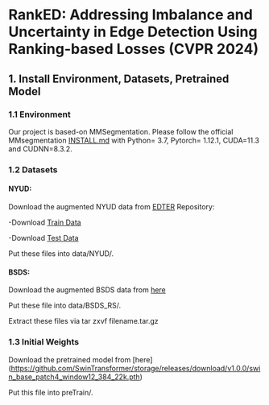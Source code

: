 # RankED: Addressing Imbalance and Uncertainty in Edge Detection Using Ranking-based Losses (CVPR 2024)

## 1. Install Environment, Datasets, Pretrained Model
### 1.1 Environment
Our project is based-on MMSegmentation. Please follow the official MMsegmentation [INSTALL.md](https://github.com/open-mmlab/mmsegmentation/blob/v0.11.0/docs/get_started.md#installation) with Python= 3.7, Pytorch= 1.12.1, CUDA=11.3 and CUDNN=8.3.2.

### 1.2 Datasets
#### NYUD:

Download the augmented NYUD data from [EDTER](https://github.com/MengyangPu/EDTER) Repository:

-Download [Train Data](https://drive.google.com/drive/folders/1lTfTIS-vlTtId-LGhEO2ZZjonA3SmLGJ)

-Download [Test Data](https://drive.google.com/drive/folders/1TQpKzCV4Ujkfs4V_vMasKAcvg3p4ByCN)

Put these files into data/NYUD/.

#### BSDS:

Download the augmented BSDS data from [here](https://drive.google.com/drive/folders/16W1yK8LpbJNin5C8_HLTt_w5pz25kLOs?usp=sharing)

Put these file into data/BSDS_RS/.

Extract these files via tar zxvf filename.tar.gz

### 1.3 Initial Weights

Download the pretrained model from [here] (https://github.com/SwinTransformer/storage/releases/download/v1.0.0/swin_base_patch4_window12_384_22k.pth)

Put this file into preTrain/.


